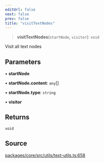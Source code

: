 ```yaml
---
editUrl: false
next: false
prev: false
title: "visitTextNodes"
---
```


> **visitTextNodes**(`startNode`, `visitor`): `void`

Visit all text nodes

## Parameters

• **startNode**

• **startNode.content**: `any`[]

• **startNode.type**: `string`

• **visitor**

## Returns

`void`

## Source

[packages/core/src/utils/text-utils.ts:658](https://github.com/dgmjs/dgmjs/blob/main/packages/core/src/utils/text-utils.ts#L658)
